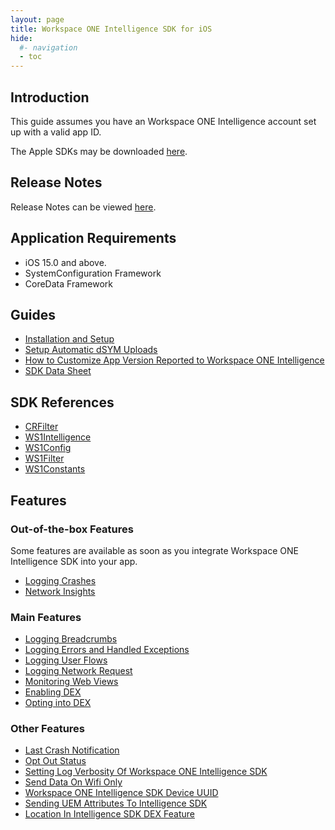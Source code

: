 ```yaml
---
layout: page
title: Workspace ONE Intelligence SDK for iOS
hide:
  #- navigation
  - toc
---
```


## Introduction

This guide assumes you have an Workspace ONE Intelligence account set up with a valid app ID.

The Apple SDKs may be downloaded [here](../index.md#sdk-downloads).

## Release Notes

Release Notes can be viewed [here](release-notes.md).

## Application Requirements

- iOS 15.0 and above.
- SystemConfiguration Framework
- CoreData Framework

## Guides

- [Installation and Setup](install-ios.md)
- [Setup Automatic dSYM Uploads](install-ios.md#setup-automatic-dsym-uploads)
- [How to Customize App Version Reported to Workspace ONE Intelligence](ios-custom-version.md)
- [SDK Data Sheet](https://docs.omnissa.com/bundle/WS1Intelligence/page/IntelExpMngtDefMobileIntelligenceSDK.html)

## SDK References

- [CRFilter](crfilter.md)
- [WS1Intelligence](ws1intelligence.md)
- [WS1Config](ws1config.md)
- [WS1Filter](ws1filter.md)
- [WS1Constants](ws1constants.md)

## Features

### Out-of-the-box Features

Some features are available as soon as you integrate Workspace ONE Intelligence SDK into your app.

- [Logging Crashes](ios-crash.md)
- [Network Insights](ios-apm.md)

### Main Features

- [Logging Breadcrumbs](ws1intelligence.md#logging-breadcrumbs)
- [Logging Errors and Handled Exceptions](ws1intelligence.md#logging-errors-and-handled-exceptions)
- [Logging User Flows](ws1intelligence.md#logging-user-flows)
- [Logging Network Request](ws1intelligence.md#logging-network-request)
- [Monitoring Web Views](ws1config.md#monitoring-web-views)
- [Enabling DEX](ws1config.md#dex-configuration)
- [Opting into DEX](ios-dex-opt-in.md#opting-into-dex)

### Other Features

- [Last Crash Notification](ws1constants.md#last-crash-notification)
- [Opt Out Status](ws1intelligence.md#opt-out-status)
- [Setting Log Verbosity Of Workspace ONE Intelligence SDK](ws1intelligence.md#setting-log-verbosity-of-workspace-one-intelligence-sdk)
- [Send Data On Wifi Only](ws1config.md#send-data-on-wifi-only)
- [Workspace ONE Intelligence SDK Device UUID](ws1intelligence.md#workspace-one-intelligence-sdk-device-uuid)
- [Sending UEM Attributes To Intelligence SDK](ios-integrate-ws1sdk.md)
- [Location In Intelligence SDK DEX Feature](ios-dex-location.md)
